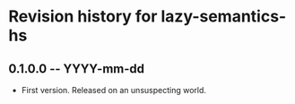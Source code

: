 # Revision history for lazy-semantics-hs

## 0.1.0.0 -- YYYY-mm-dd

* First version. Released on an unsuspecting world.
